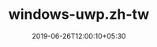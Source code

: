 ---
title: "windows-uwp.zh-tw"
date: 2019-06-26T12:00:10+05:30
type: "organisations"
org_name: "Microsoft Docs"
repo_desc: "Windows UWP"
repo_link: https://github.com/MicrosoftDocs/windows-uwp.zh-tw
---